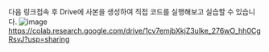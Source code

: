 다음 링크접속 후 Drive에 사본을 생성하여 직접 코드를 실행해보고 실습할 수 있습니다.
![image](https://github.com/dnjsclf145/python-base-4dt/assets/78126706/46317295-eedf-4376-bed8-398437d4885c)
https://colab.research.google.com/drive/1cv7emjbXkjZ3ulke_276wO_hh0CgRsvJ?usp=sharing
